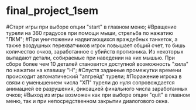 # final_project_1sem
#Старт игры при выборе опции "start" в главном меню;
#Вращение турели на 360 градусов при помощи мыши, стрельба по нажатию "ЛКМ";
#При уничтожении надвигающихся враждебных танкеток, а также воздушных перехватчиков игрок повышает общий счет, то бишь количество очков,
заработанное с убийств противника. Из некоторых выпадают детали, собираемые при наведении на них мышью. При сборе более чем 10 деталей
становится доступной возможность "хила" по нажатии на клавишу "H";
#Спустя заданные промежутки времени происходит автоматический "апгрейд" турели;
#Поражение игрока в связи с уменьшением числа "ХП" турели до нуля сопровождается анимацией ее разрушения, фиксацией финального числа заработанных очков;
#Выход из игры возможен как при выборе опции "quit" в главном меню, так и при непосредственном закрытии диалогового окна.
